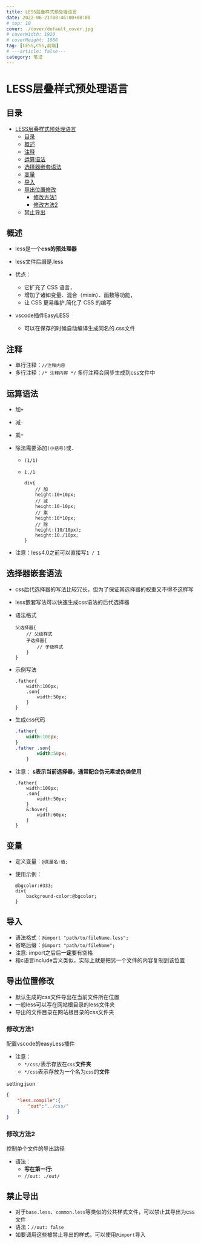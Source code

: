 ```yaml
---
title: LESS层叠样式预处理语言
date: 2022-06-21T08:46:00+08:00
# top: 10
cover: ./cover/default_cover.jpg
# coverWidth: 1920
# coverHeight: 1080
tag: [LESS,CSS,前端]
# ---article: false---
category: 笔记
---
```



# LESS层叠样式预处理语言

## 目录

- [LESS层叠样式预处理语言](#less层叠样式预处理语言)
  - [目录](#目录)
  - [概述](#概述)
  - [注释](#注释)
  - [运算语法](#运算语法)
  - [选择器嵌套语法](#选择器嵌套语法)
  - [变量](#变量)
  - [导入](#导入)
  - [导出位置修改](#导出位置修改)
    - [修改方法1](#修改方法1)
    - [修改方法2](#修改方法2)
  - [禁止导出](#禁止导出)

## 概述

- less是一个**css的预处理器**
- less文件后缀是.less
- 优点：
  - 它扩充了 CSS 语言，
  - 增加了诸如变量、混合（mixin）、函数等功能，
  - 让 CSS 更易维护,简化了 CSS 的编写

- vscode插件EasyLESS
  - 可以在保存的时候自动编译生成同名的.css文件

## 注释

- 单行注释：`//注释内容`
- 多行注释：`/* 注释内容 */` 多行注释会同步生成到css文件中

## 运算语法

- 加`+`
- 减`-`
- 乘`*`
- 除法需要添加`(小括号)`或`.`
  - `(1/1)`
  - `1./1`

    ```less
    div{
        // 加
        height:10+10px;
        // 减
        height:10-10px;
        // 乘
        height:10*10px;
        // 除
        height:(10/10px);
        height:10./10px;
    }
    ```

- 注意：less4.0之前可以直接写`1 / 1`

## 选择器嵌套语法

- css后代选择器的写法比较冗长，但为了保证其选择器的权重又不得不这样写
- less嵌套写法可以快速生成css语法的后代选择器
- 语法格式

    ```less
    父选择器{
        // 父级样式
        子选择器{
            // 子级样式
        }
    }
    ```

- 示例写法

    ```less
    .father{
        width:100px;
        .son{
            width:50px;
        }
    }
    ```

- 生成css代码

    ```css
    .father{
        width:100px;
    }
    .father .son{
            width:50px;
        }
    ```

- 注意： **`&`表示当前选择器，通常配合伪元素或伪类使用**

    ```less
    .father{
        width:100px;
        .son{
            width:50px;
        }
        &:hover{
            width:60px;
        }
    }
    ```

## 变量

- 定义变量：`@变量名:值;`
- 使用示例：

    ```less
    @bgcolor:#333;
    div{
        background-color:@bgcolor;
    }
    ```

## 导入

- 语法格式：`@import "path/to/fileName.less";`
- 省略后缀：`@import "path/to/fileName";`
- 注意: import之后后**一定**要有空格
- 和c语言include含义类似，实际上就是把另一个文件的内容复制到该位置

## 导出位置修改

- 默认生成的css文件导出在当前文件所在位置
- 一般less可以写在网站根目录的less文件夹
- 导出的文件目录在网站根目录的css文件夹

### 修改方法1

配置vscode的easyLess插件

- 注意：
  - `*/css/`表示存放在`css`**文件夹**
  - `*/css`表示存放为一个名为`css`的**文件**

setting.json

```json
{
    "less.compile":{
        "out":"../css/"
    }
}
```

### 修改方法2

控制单个文件的导出路径

- 语法：
  - **写在第一行:**
  - `//out: ./out/`

## 禁止导出

- 对于`base.less`、`common.less`等类似的公共样式文件，可以禁止其导出为css文件
- 语法：`//out: false`
- 如要调用这些被禁止导出的样式，可以使用`@import`导入
